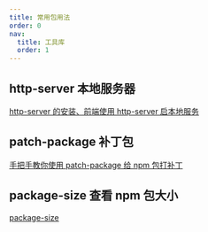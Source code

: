 ```yaml
---
title: 常用包用法
order: 0
nav:
  title: 工具库
  order: 1
---
```


## http-server 本地服务器

[http-server 的安装、前端使用 http-server 启本地服务](https://juejin.cn/post/6844903946444603400)

## patch-package 补丁包

[手把手教你使用 patch-package 给 npm 包打补丁](https://juejin.cn/post/6962554654643191815)

## package-size 查看 npm 包大小

[package-size](https://www.npmjs.com/package/package-size)
